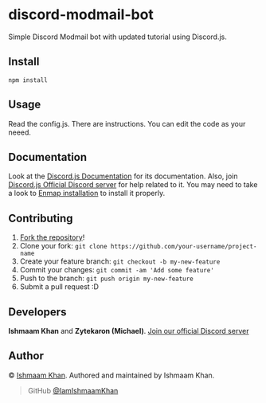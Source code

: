 # discord-modmail-bot
Simple Discord Modmail bot with updated tutorial using Discord.js.


## Install

```
npm install
```

## Usage

Read the config.js. There are instructions. You can edit the code as your neeed.

## Documentation 

Look at the [Discord.js Documentation](https://discord.js.org/#/docs/main/stable/general/welcome) for its documentation. Also, join [Discord.js Official Discord server](https://discord.gg/bRCvFy9) for help related to it. You may need to take a look to [Enmap installation](https://enmap.evie.dev/install) to install it properly.

## Contributing

1. [Fork the repository](https://github.com/IamIshmaamKhan/discord.js-bot/fork)!
2. Clone your fork: `git clone https://github.com/your-username/project-name`
3. Create your feature branch: `git checkout -b my-new-feature`
4. Commit your changes: `git commit -am 'Add some feature'`
5. Push to the branch: `git push origin my-new-feature`
6. Submit a pull request :D


## Developers

**Ishmaam Khan** and **Zytekaron (Michael)**. [Join our official Discord server](https://discord.gg/SDVyh9B)

## Author

© [Ishmaam Khan](https://github.com/IamIshmaamKhan).
Authored and maintained by Ishmaam Khan.

> GitHub [@IamIshmaamKhan](https://github.com/IamIshmaamKhan)

